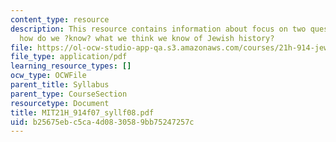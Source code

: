 ```yaml
---
content_type: resource
description: This resource contains information about focus on two questions. First,
  how do we ?know? what we think we know of Jewish history?
file: https://ol-ocw-studio-app-qa.s3.amazonaws.com/courses/21h-914-jewish-history-from-biblical-to-modern-times-fall-2007/b25675ebc5ca4d0830589bb75247257c_MIT21H_914f07_syllf08.pdf
file_type: application/pdf
learning_resource_types: []
ocw_type: OCWFile
parent_title: Syllabus
parent_type: CourseSection
resourcetype: Document
title: MIT21H_914f07_syllf08.pdf
uid: b25675eb-c5ca-4d08-3058-9bb75247257c
---
```

